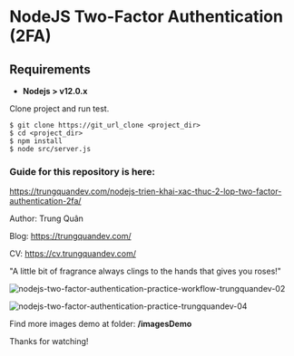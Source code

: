 # NodeJS Two-Factor Authentication (2FA)

## Requirements

* **Nodejs > v12.0.x**

Clone project and run test.

```
$ git clone https://git_url_clone <project_dir>
$ cd <project_dir>
$ npm install
$ node src/server.js
```

### Guide for this repository is here:

https://trungquandev.com/nodejs-trien-khai-xac-thuc-2-lop-two-factor-authentication-2fa/

Author: Trung Quân

Blog: https://trungquandev.com/

CV: https://cv.trungquandev.com/

"A little bit of fragrance always clings to the hands that gives you roses!"

![nodejs-two-factor-authentication-practice-workflow-trungquandev-02](https://raw.githubusercontent.com/trungquan17/nodejs-two-factor-authentication-2fa/master/imagesDemo/nodejs-two-factor-authentication-practice-workflow-trungquandev-02.jpg)

![nodejs-two-factor-authentication-practice-trungquandev-04](https://raw.githubusercontent.com/trungquan17/nodejs-two-factor-authentication-2fa/master/imagesDemo/nodejs-two-factor-authentication-practice-trungquandev-04.png)

Find more images demo at folder: **/imagesDemo**

Thanks for watching!
